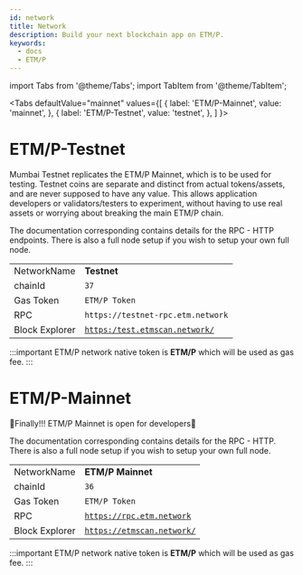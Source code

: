 ```yaml
---
id: network
title: Network
description: Build your next blockchain app on ETM/P.
keywords:
  - docs
  - ETM/P
---
```

import Tabs from '@theme/Tabs';
import TabItem from '@theme/TabItem';

<Tabs
  defaultValue="mainnet"
  values={[
    { label: 'ETM/P-Mainnet', value: 'mainnet', },
    { label: 'ETM/P-Testnet', value: 'testnet', },
  ]
}>
<TabItem value="testnet">

# ETM/P-Testnet
Mumbai Testnet replicates the ETM/P Mainnet, which is to be used for testing. Testnet coins are separate and distinct from actual tokens/assets, and are never supposed to have any value. This allows application developers or validators/testers to experiment, without having to use real assets or worrying about breaking the main ETM/P chain.

The documentation corresponding contains details for the RPC - HTTP endpoints. There is also a full node setup if you wish to setup your own full node.

|              |                                        |
|--------------|----------------------------------------|
| NetworkName  | **Testnet**                                 
| chainId      | `37`                                  |
| Gas Token    | `ETM/P Token`|
| RPC          | `https://testnet-rpc.etm.network`
| Block Explorer |[`https:/test.etmscan.network/`](https://test.etmscan.network/)|



:::important
ETM/P network native token is **ETM/P** which will be used as gas fee.
:::

</TabItem>
<TabItem value="mainnet">

# ETM/P-Mainnet

🎉Finally!!! ETM/P Mainnet is open for developers🎉

The documentation corresponding contains details for the RPC - HTTP. There is also a full node setup if you wish to setup your own full node.


|              |                                        |
|--------------|----------------------------------------|
| NetworkName  | **ETM/P Mainnet**                                                              |
| chainId      | `36`                                  |
| Gas Token    | `ETM/P Token` |
| RPC    | [`https://rpc.etm.network`](https://rpc.etm.network) |
| Block Explorer | [`https://etmscan.network/`](https://www.etmscan.network/)|



:::important
ETM/P network native token is **ETM/P** which will be used as gas fee.
:::

</TabItem>
</Tabs>
